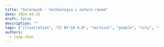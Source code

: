 ```yaml
---
title: "Solarpunk - technologia i natura razem"
date: 2024-03-25
draft: false
description: ""
tags: ["illustration", "CC BY-SA 4.0", "vertical", "people", "city", "transport", "tram" ]
authors:
  - loop-chan
---
```

